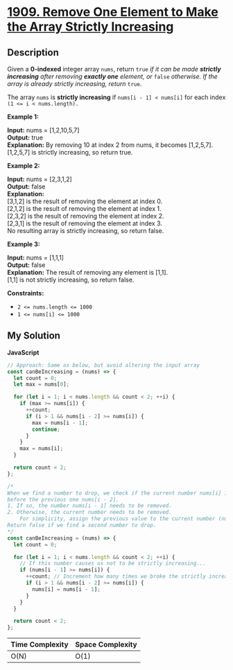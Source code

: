 # [1909. Remove One Element to Make the Array Strictly Increasing](https://leetcode.com/problems/remove-one-element-to-make-the-array-strictly-increasing)

## Description

Given a **0-indexed** integer array `nums`, return `true` _if it can be made **strictly increasing** after removing **exactly one** element, or_ `false` _otherwise. If the array is already strictly increasing, return_ `true`.

The array `nums` is **strictly increasing** if `nums[i - 1] < nums[i]` for each index `(1 <= i < nums.length).`

**Example 1:**

**Input:** nums = \[1,2,10,5,7\]  
**Output:** true  
**Explanation:** By removing 10 at index 2 from nums, it becomes \[1,2,5,7\].  
\[1,2,5,7\] is strictly increasing, so return true.

**Example 2:**

**Input:** nums = \[2,3,1,2\]  
**Output:** false  
**Explanation:**  
\[3,1,2\] is the result of removing the element at index 0.  
\[2,1,2\] is the result of removing the element at index 1.  
\[2,3,2\] is the result of removing the element at index 2.  
\[2,3,1\] is the result of removing the element at index 3.  
No resulting array is strictly increasing, so return false.

**Example 3:**

**Input:** nums = \[1,1,1\]  
**Output:** false  
**Explanation:** The result of removing any element is \[1,1\].  
\[1,1\] is not strictly increasing, so return false.

**Constraints:**

- `2 <= nums.length <= 1000`
- `1 <= nums[i] <= 1000`

## My Solution

**JavaScript**

```js
// Approach: Same as below, but avoid altering the input array
const canBeIncreasing = (nums) => {
  let count = 0;
  let max = nums[0];

  for (let i = 1; i < nums.length && count < 2; ++i) {
    if (max >= nums[i]) {
      ++count;
      if (i > 1 && nums[i - 2] >= nums[i]) {
        max = nums[i - 1];
        continue;
      }
    }
    max = nums[i];
  }

  return count < 2;
};
```

```js
/*
When we find a number to drop, we check if the current number nums[i] is greater than the number
before the previous one nums[i - 2].
1. If so, the number nums[i - 1] needs to be removed.
2. Otherwise, the current number needs to be removed.
    For simplicity, assign the previous value to the current number (nums[i] = nums[i - 1])
Return false if we find a second number to drop.
*/
const canBeIncreasing = (nums) => {
  let count = 0;

  for (let i = 1; i < nums.length && count < 2; ++i) {
    // If this number causes us not to be strictly increasing...
    if (nums[i - 1] >= nums[i]) {
      ++count; // Increment how many times we broke the strictly increasing condition
      if (i > 1 && nums[i - 2] >= nums[i]) {
        nums[i] = nums[i - 1];
      }
    }
  }

  return count < 2;
};
```

| Time Complexity | Space Complexity |
| --------------- | ---------------- |
| O(N)            | O(1)             |
